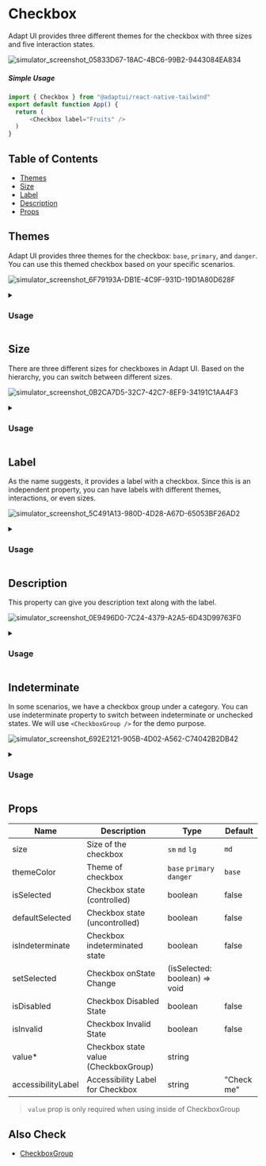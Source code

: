 # Checkbox

Adapt UI provides three different themes for the checkbox with three sizes and
five interaction states.

![simulator_screenshot_05833D67-18AC-4BC6-99B2-9443084EA834](https://user-images.githubusercontent.com/35562287/175283098-3cc71e01-a7b7-4c46-9d9b-cd6d8da114e6.png)

##### Simple Usage

```js
import { Checkbox } from "@adaptui/react-native-tailwind"
export default function App() {
  return (
      <Checkbox label="Fruits" />
  )
}
```

## Table of Contents

- [Themes](#themes)
- [Size](#size)
- [Label](#label)
- [Description](#description)
- [Props](#props)

## Themes

Adapt UI provides three themes for the checkbox: `base`, `primary`, and
`danger`. You can use this themed checkbox based on your specific scenarios.

![simulator_screenshot_6F79193A-DB1E-4C9F-931D-19D1A80D628F](https://user-images.githubusercontent.com/35562287/175284798-0397a3fb-4466-4764-a438-68282d5d146d.png)

<details>
  <summary>
    <h3>Usage</h3>
  </summary>

```js
import { Checkbox, useTheme } from "@adaptui/react-native-tailwind"

export default function App() {
  const tailwind = useTheme();
  return (
    <>
      <Checkbox />
      <Checkbox themeColor="primary" />
      <Checkbox themeColor="danger" />
    </>
  )
}

```
</details>
  
## Size

There are three different sizes for checkboxes in Adapt UI. Based on the
hierarchy, you can switch between different sizes.

![simulator_screenshot_0B2CA7D5-32C7-42C7-8EF9-34191C1AA4F3](https://user-images.githubusercontent.com/35562287/175290187-e281a585-d847-4b66-890c-ae59b9d9185e.png)

<details>
  <summary>
    <h3>Usage</h3>
  </summary>

```js
import { Checkbox, useTheme } from "@adaptui/react-native-tailwind"

export default function App() {
  const tailwind = useTheme();
  return (
    <>
      <Checkbox size="sm" />
      <Checkbox />
      <Checkbox size="lg" />
    </>
  )
}

```
</details>

## Label

As the name suggests, it provides a label with a checkbox. Since this is an
independent property, you can have labels with different themes, interactions,
or even sizes.

![simulator_screenshot_5C491A13-980D-4D28-A67D-65053BF26AD2](https://user-images.githubusercontent.com/35562287/175291595-eea3cab0-8f00-4638-9981-9782c8633d7b.png)

<details>
  <summary>
    <h3>Usage</h3>
  </summary>

```js
import { Checkbox, useTheme } from "@adaptui/react-native-tailwind"

export default function App() {
  const tailwind = useTheme();
  return (
    <>
      <Checkbox label="Contact-less delivery" />
    </>
  )
}

```
</details>
  
## Description

This property can give you description text along with the label.

![simulator_screenshot_0E9496D0-7C24-4379-A2A5-6D43D99763F0](https://user-images.githubusercontent.com/35562287/175295163-39372b1c-0ef7-4ee9-a6e6-abd71f1133b2.png)

<details>
  <summary>
    <h3>Usage</h3>
  </summary>

```js
import { Checkbox, useTheme } from "@adaptui/react-native-tailwind"

export default function App() {
  const tailwind = useTheme();
  return (
    <>
      <Checkbox
        label="Get Prime feature during your flight"
        description="Pre-select your food, get more leg room seat and fast check-in. Extra charges apply."
      />
    </>
  )
}

```
</details>

## Indeterminate

In some scenarios, we have a checkbox group under a category. You can use indeterminate property to switch between indeterminate or unchecked states. We will use `<CheckboxGroup />` for the demo purpose. 

![simulator_screenshot_692E2121-905B-4D02-A562-C74042B2DB42](https://user-images.githubusercontent.com/35562287/175297015-a93b669b-d65c-4644-bb13-6e876a4c453d.png)

<details>
  <summary>
    <h3>Usage</h3>
  </summary>
  
```
import {
  Box,
  Checkbox,
  CheckboxGroup,
  useTheme,
} from "@adaptui/react-native-tailwind";

export const App = () => {
  const tailwind = useTheme();
  return (
    <Box
      style={tailwind.style("h-full justify-center items-center bg-white-900")}
    >
      <CheckboxGroup>
        <Checkbox label="Fund Category" isIndeterminate />
        <Box style={tailwind.style("ml-[25px]")}>
          <Checkbox value="Equity" label="Equity" />
          <Checkbox value="Debt" label="Debt" />
          <Checkbox value="Hybrid" label="Hybrid" />
          <Checkbox value="International Equity" label="International Equity" />
          <Checkbox value="Solution Oriented" label="Solution Oriented" />
        </Box>
      </CheckboxGroup>
    </Box>
  );
};

```
  
</details>

## Props

| Name               | Description                          | Type                          | Default    |
| ------------------ | ------------------------------------ | ----------------------------- | ---------- |
| size               | Size of the checkbox                 | `sm` `md` `lg`                | `md`       |
| themeColor         | Theme of checkbox                    | `base` `primary` `danger`     | `base`     |
| isSelected         | Checkbox state (controlled)          | boolean                       | false      |
| defaultSelected    | Checkbox state (uncontrolled)        | boolean                       | false      |
| isIndeterminate    | Checkbox indeterminated state        | boolean                       | false      |
| setSelected        | Checkbox onState Change              | (isSelected: boolean) => void |            |
| isDisabled         | Checkbox Disabled State              | boolean                       | false      |
| isInvalid          | Checkbox Invalid State               | boolean                       | false      |
| value\*            | Checkbox state value (CheckboxGroup) | string                        |            |
| accessibilityLabel | Accessibility Label for Checkbox     | string                        | "Check me" |

> `value` prop is only required when using <Checkbox /> inside of CheckboxGroup

## Also Check

- [CheckboxGroup](checkbox-group.md)
